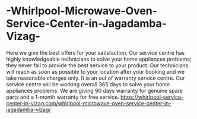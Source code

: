 # -Whirlpool-Microwave-Oven-Service-Center-in-Jagadamba-Vizag-
Here we give the best offers for your satisfaction. Our service centre has highly knowledgeable technicians to solve your home appliances problems; they never fail to provide the best service to your product. Our technicians will reach as soon as possible to your location after your booking and we take reasonable charges only. It is an out of warranty service centre. Our service centre will be working overall 365 days to solve your home appliances problems. We are giving 90 days warranty for genuine spare parts and a 1-month warranty for free service.   https://whirlpool-service-center-in-vizag.com/whirlpool-microwave-oven-service-center-in-jagadamba-vizag/
